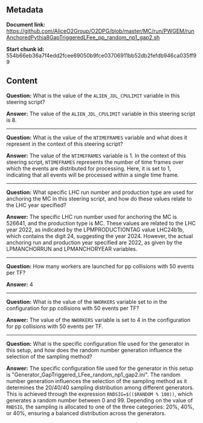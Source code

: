 ## Metadata

**Document link:** https://github.com/AliceO2Group/O2DPG/blob/master/MC/run/PWGEM/runAnchoredPythia8GapTriggeredLFee_pp_random_np1_gap2.sh

**Start chunk id:** 554b66eb36a7f4edd2fcee69050b9fce03706911bb52db2fefdb946ca035ff99

## Content

**Question:** What is the value of the `ALIEN_JDL_CPULIMIT` variable in this steering script?

**Answer:** The value of the `ALIEN_JDL_CPULIMIT` variable in this steering script is 8.

---

**Question:** What is the value of the `NTIMEFRAMES` variable and what does it represent in the context of this steering script?

**Answer:** The value of the `NTIMEFRAMES` variable is 1. In the context of this steering script, `NTIMEFRAMES` represents the number of time frames over which the events are distributed for processing. Here, it is set to 1, indicating that all events will be processed within a single time frame.

---

**Question:** What specific LHC run number and production type are used for anchoring the MC in this steering script, and how do these values relate to the LHC year specified?

**Answer:** The specific LHC run number used for anchoring the MC is 526641, and the production type is MC. These values are related to the LHC year 2022, as indicated by the LPMPRODUCTIONTAG value LHC24b1b, which contains the digit 24, suggesting the year 2024. However, the actual anchoring run and production year specified are 2022, as given by the LPMANCHORRUN and LPMANCHORYEAR variables.

---

**Question:** How many workers are launched for pp collisions with 50 events per TF?

**Answer:** 4

---

**Question:** What is the value of the `NWORKERS` variable set to in the configuration for pp collisions with 50 events per TF?

**Answer:** The value of the `NWORKERS` variable is set to 4 in the configuration for pp collisions with 50 events per TF.

---

**Question:** What is the specific configuration file used for the generator in this setup, and how does the random number generation influence the selection of the sampling method?

**Answer:** The specific configuration file used for the generator in this setup is "Generator_GapTriggered_LFee_random_np1_gap2.ini". The random number generation influences the selection of the sampling method as it determines the 20/40/40 sampling distribution among different generators. This is achieved through the expression `RNDSIG=$(($RANDOM % 100))`, which generates a random number between 0 and 99. Depending on the value of `RNDSIG`, the sampling is allocated to one of the three categories: 20%, 40%, or 40%, ensuring a balanced distribution across the generators.